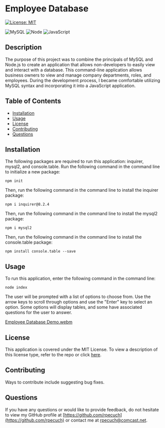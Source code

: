 # Employee Database

  [![License: MIT](https://img.shields.io/badge/License-MIT-yellow.svg)](https://opensource.org/licenses/MIT)

  ![MySQL](https://img.shields.io/badge/MySQL-005C84?style=for-the-badge&logo=mysql&logoColor=white)
  ![Node](https://img.shields.io/badge/Node.js-339933?style=for-the-badge&logo=nodedotjs&logoColor=white)
  ![JavaScript](https://img.shields.io/badge/JavaScript-323330?style=for-the-badge&logo=javascript&logoColor=F7DF1E)

  ## Description

The purpose of this project was to combine the principals of MySQL and Node.js to create an application that allows non-developers to easily view and interact with a database. This command-line application allows business owners to view and manage company departments, roles, and employees. During the development process, I became comfortable utilizing MySQL syntax and incorporating it into a JavaScript application.

  ## Table of Contents

  - [Installation](#installation)
  - [Usage](#usage)
  - [License](#license)
  - [Contributing](#contributing)
  - [Questions](#questions)

  ## Installation

  The following packages are required to run this application: inquirer, mysql2, and console.table. Run the following command in the command line to initialize a new package:

  ~~~
  npm init
  ~~~
  
Then, run the following command in the command line to install the inquirer package:
 
  ~~~
  npm i inquirer@8.2.4
  ~~~

Then, run the following command in the command line to install the mysql2 package:
 
  ~~~
  npm i mysql2
  ~~~

Then, run the following command in the command line to install the console.table package:
 
  ~~~
  npm install console.table --save
  ~~~

  ## Usage

  To run this application, enter the following command in the command line:

  ~~~
  node index
  ~~~
  
The user will be prompted with a list of options to choose from. Use the arrow keys to scroll through options and use the "Enter" key to select an option. Some options will display tables, and some have associated questions for the user to answer.

[Employee Database Demo.webm](https://user-images.githubusercontent.com/109092365/191353644-3ffec05a-c5e3-4913-9f43-5f3157f65150.webm)



  ## License

  This application is covered under the MIT License.
  To view a description of this license type, refer to the repo or click [here](https://opensource.org/licenses/MIT).

  ## Contributing

  Ways to contribute include suggesting bug fixes.
  
  ## Questions

  If you have any questions or would like to provide feedback, do not hesitate to view my GitHub profile at [https://github.com/rpecuch](https://github.com/rpecuch) or contact me at rpecuch@comcast.net.

